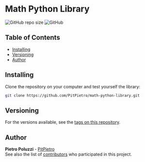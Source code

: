 # Math Python Library
![GitHub repo size](https://img.shields.io/github/repo-size/PitPietro/math-python-library)
![GitHub](https://img.shields.io/github/license/PitPietro/math-python-library)

## Table of Contents
- [Installing](#installing)
- [Versioning](#versioning)
- [Author](#author)

## Installing
Clone the repository on your computer and test yourself the library:
```bash
git clone https://github.com/PitPietro/math-python-library.git
```

## Versioning
For the versions available, see the [tags on this repository](https://github.com/PitPietro/math-python-library/tags).

## Author
**Pietro Poluzzi** - [PitPietro](https://github.com/PitPietro)\
See also the list of [contributors](https://github.com/PitPietro/math-python-library/contributors) who participated in this project.
